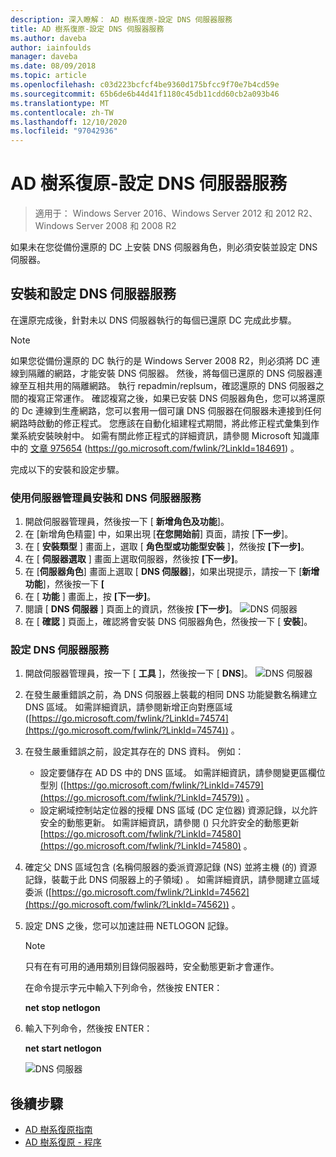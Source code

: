 ```yaml
---
description: 深入瞭解： AD 樹系復原-設定 DNS 伺服器服務
title: AD 樹系復原-設定 DNS 伺服器服務
ms.author: daveba
author: iainfoulds
manager: daveba
ms.date: 08/09/2018
ms.topic: article
ms.openlocfilehash: c03d223bcfcf4be9360d175bfcc9f70e7b4cd59e
ms.sourcegitcommit: 65b6de6b44d41f1180c45db11cdd60cb2a093b46
ms.translationtype: MT
ms.contentlocale: zh-TW
ms.lasthandoff: 12/10/2020
ms.locfileid: "97042936"
---
```

# <a name="ad-forest-recovery---configuring-the-dns-server-service"></a>AD 樹系復原-設定 DNS 伺服器服務

>適用于： Windows Server 2016、Windows Server 2012 和 2012 R2、Windows Server 2008 和 2008 R2

如果未在您從備份還原的 DC 上安裝 DNS 伺服器角色，則必須安裝並設定 DNS 伺服器。

## <a name="install-and-configure-the-dns-server-service"></a>安裝和設定 DNS 伺服器服務

在還原完成後，針對未以 DNS 伺服器執行的每個已還原 DC 完成此步驟。

> [!NOTE]
> 如果您從備份還原的 DC 執行的是 Windows Server 2008 R2，則必須將 DC 連線到隔離的網路，才能安裝 DNS 伺服器。 然後，將每個已還原的 DNS 伺服器連線至互相共用的隔離網路。 執行 repadmin/replsum，確認還原的 DNS 伺服器之間的複寫正常運作。 確認複寫之後，如果已安裝 DNS 伺服器角色，您可以將還原的 Dc 連線到生產網路，您可以套用一個可讓 DNS 伺服器在伺服器未連接到任何網路時啟動的修正程式。 您應該在自動化組建程式期間，將此修正程式彙集到作業系統安裝映射中。 如需有關此修正程式的詳細資訊，請參閱 Microsoft 知識庫中的 [文章 975654](https://go.microsoft.com/fwlink/?LinkId=184691) (https://go.microsoft.com/fwlink/?LinkId=184691) 。

完成以下的安裝和設定步驟。

### <a name="to-install-and-the-dns-server-service-using-server-manager"></a>使用伺服器管理員安裝和 DNS 伺服器服務

1. 開啟伺服器管理員，然後按一下 [ **新增角色及功能**]。
2. 在 [新增角色精靈] 中，如果出現 [**在您開始前**] 頁面，請按 [**下一步**]。
3. 在 [ **安裝類型** ] 畫面上，選取 [ **角色型或功能型安裝** ]，然後按 **[下一步]**。
4. 在 [ **伺服器選取** ] 畫面上選取伺服器，然後按 **[下一步]**。
5. 在 [**伺服器角色**] 畫面上選取 [ **DNS 伺服器**]，如果出現提示，請按一下 [**新增功能**]，然後按一下 **[**
6. 在 [ **功能** ] 畫面上，按 **[下一步]**。
7. 閱讀 [ **DNS 伺服器** ] 頁面上的資訊，然後按 **[下一步]**。
   ![DNS 伺服器](media/AD-Forest-Recovery-Configure-DNS/dns1.png)
8. 在 [ **確認** ] 頁面上，確認將會安裝 DNS 伺服器角色，然後按一下 [ **安裝**]。

### <a name="to-configure-the-dns-server-service"></a>設定 DNS 伺服器服務

1. 開啟伺服器管理員，按一下 [ **工具** ]，然後按一下 [ **DNS**]。
   ![DNS 伺服器](media/AD-Forest-Recovery-Configure-DNS/dns2.png)
2. 在發生嚴重錯誤之前，為 DNS 伺服器上裝載的相同 DNS 功能變數名稱建立 DNS 區域。 如需詳細資訊，請參閱新增正向對應區域 ([https://go.microsoft.com/fwlink/?LinkId=74574](https://go.microsoft.com/fwlink/?LinkId=74574)) 。
3. 在發生嚴重錯誤之前，設定其存在的 DNS 資料。 例如：

   - 設定要儲存在 AD DS 中的 DNS 區域。 如需詳細資訊，請參閱變更區欄位型別 ([https://go.microsoft.com/fwlink/?LinkId=74579](https://go.microsoft.com/fwlink/?LinkId=74579)) 。
   - 設定網域控制站定位器的授權 DNS 區域 (DC 定位器) 資源記錄，以允許安全的動態更新。 如需詳細資訊，請參閱 () 只允許安全的動態更新 [https://go.microsoft.com/fwlink/?LinkId=74580](https://go.microsoft.com/fwlink/?LinkId=74580) 。

4. 確定父 DNS 區域包含 (名稱伺服器的委派資源記錄 (NS) 並將主機 (的) 資源記錄，裝載于此 DNS 伺服器上的子領域) 。 如需詳細資訊，請參閱建立區域委派 ([https://go.microsoft.com/fwlink/?LinkId=74562](https://go.microsoft.com/fwlink/?LinkId=74562)) 。
5. 設定 DNS 之後，您可以加速註冊 NETLOGON 記錄。

   > [!NOTE]
   > 只有在有可用的通用類別目錄伺服器時，安全動態更新才會運作。

   在命令提示字元中輸入下列命令，然後按 ENTER：

   **net stop netlogon**

6. 輸入下列命令，然後按 ENTER：

   **net start netlogon**

   ![DNS 伺服器](media/AD-Forest-Recovery-Configure-DNS/dns3.png)

## <a name="next-steps"></a>後續步驟

- [AD 樹系復原指南](AD-Forest-Recovery-Guide.md)
- [AD 樹系復原 - 程序](AD-Forest-Recovery-Procedures.md)

